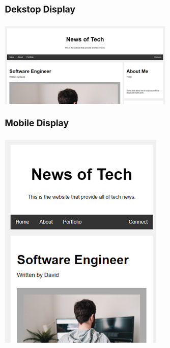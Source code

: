 <!DOCTYPE html>
<html lang="en" dir="ltr">
  <head>
  </head>
  <body>
    <h1>Dekstop Display</h1> <br>
    <img src="img/DekstopDisplay.png" alt="">
    <h1>Mobile Display</h1> <br>
    <img src="img/MobileDisplay.png" alt="">
  </body>
</html>
